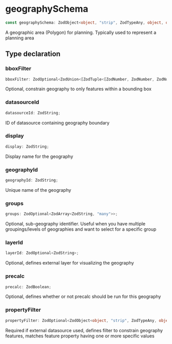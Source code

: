 # geographySchema

```ts
const geographySchema: ZodObject<object, "strip", ZodTypeAny, object, object>;
```

A geographic area (Polygon) for planning.  Typically used to represent a planning area

## Type declaration

### bboxFilter

```ts
bboxFilter: ZodOptional<ZodUnion<[ZodTuple<[ZodNumber, ZodNumber, ZodNumber, ZodNumber], null>, ZodTuple<[ZodNumber, ZodNumber, ZodNumber, ZodNumber, ZodNumber, ZodNumber], null>]>>;
```

Optional, constrain geography to only features within a bounding box

### datasourceId

```ts
datasourceId: ZodString;
```

ID of datasource containing geography boundary

### display

```ts
display: ZodString;
```

Display name for the geography

### geographyId

```ts
geographyId: ZodString;
```

Unique name of the geography

### groups

```ts
groups: ZodOptional<ZodArray<ZodString, "many">>;
```

Optional, sub-geography identifier. Useful when you have multiple groupings/levels of geographies and want to select for a specific group

### layerId

```ts
layerId: ZodOptional<ZodString>;
```

Optional, defines external layer for visualizing the geography

### precalc

```ts
precalc: ZodBoolean;
```

Optional, defines whether or not precalc should be run for this geography

### propertyFilter

```ts
propertyFilter: ZodOptional<ZodObject<object, "strip", ZodTypeAny, object, object>>;
```

Required if external datasource used, defines filter to constrain geography features, matches feature property having one or more specific values
